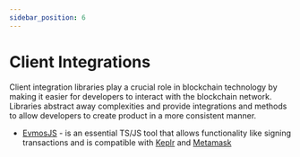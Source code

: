 ```yaml
---
sidebar_position: 6
---
```


# Client Integrations

Client integration libraries play a crucial role in blockchain technology by making it easier for developers to interact with the blockchain network. Libraries abstract away complexities and provide integrations and methods to allow developers to create product in a more consistent manner.

- [EvmosJS](https://github.com/evmos/evmosjs) - is an essential TS/JS tool that allows functionality like signing transactions and is compatible with [Keplr](https://www.keplr.app) and [Metamask](https://metamask.io)
